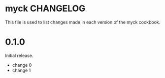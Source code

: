 # myck CHANGELOG

This file is used to list changes made in each version of the myck cookbook.

# 0.1.0

Initial release.

- change 0
- change 1

